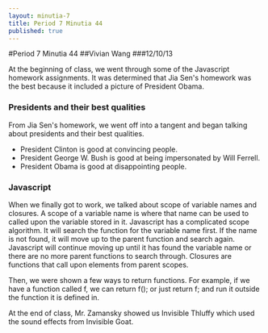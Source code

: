 ```yaml
---
layout: minutia-7
title: Period 7 Minutia 44
published: true
---
```


#Period 7 Minutia 44
##Vivian Wang
###12/10/13

At the beginning of class, we went through some of the Javascript homework assignments. It was determined that Jia Sen's homework was the best because it included a picture of President Obama.

### Presidents and their best qualities
From Jia Sen's homework, we went off into a tangent and began talking about presidents and their best qualities.
* President Clinton is good at convincing people.
* President George W. Bush is good at being impersonated by Will Ferrell.
* President Obama is good at disappointing people.

### Javascript
When we finally got to work, we talked about scope of variable names and closures.
A scope of a variable name is where that name can be used to called upon the variable stored in it.
Javascript has a complicated scope algorithm. It will search the function for the variable name first. If the name is not found, it will move up to the parent function and search again. Javascript will continue moving up until it has found the variable name or there are no more parent functions to search through.
Closures are functions that call upon elements from parent scopes.

Then, we were shown a few ways to return functions.
For example, if we have a function called f, we can return f(); or just return f; and run it outside the function it is defined in.

At the end of class, Mr. Zamansky showed us Invisible Thluffy which used the sound effects from Invisible Goat.
